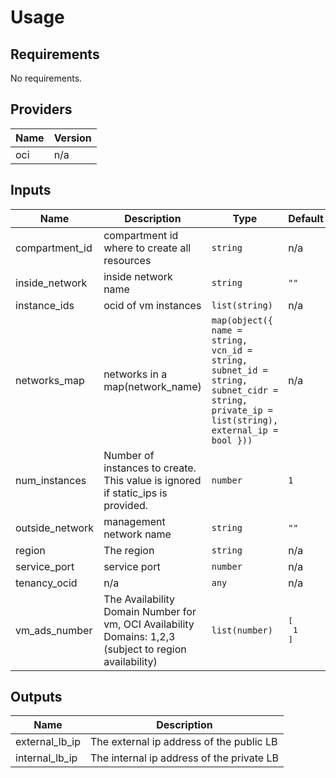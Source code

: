 # Usage
<!--- BEGIN_TF_DOCS --->
## Requirements

No requirements.

## Providers

| Name | Version |
|------|---------|
| oci | n/a |

## Inputs

| Name | Description | Type | Default | Required |
|------|-------------|------|---------|:--------:|
| compartment\_id | compartment id where to create all resources | `string` | n/a | yes |
| inside\_network | inside network name | `string` | `""` | no |
| instance\_ids | ocid of vm instances | `list(string)` | n/a | yes |
| networks\_map | networks in a map(network\_name) | `map(object({ name = string, vcn_id = string, subnet_id = string, subnet_cidr = string, private_ip = list(string), external_ip = bool }))` | n/a | yes |
| num\_instances | Number of instances to create. This value is ignored if static\_ips is provided. | `number` | `1` | no |
| outside\_network | management network name | `string` | `""` | no |
| region | The region | `string` | n/a | yes |
| service\_port | service port | `number` | n/a | yes |
| tenancy\_ocid | n/a | `any` | n/a | yes |
| vm\_ads\_number | The Availability Domain Number for vm, OCI Availability Domains: 1,2,3  (subject to region availability) | `list(number)` | <pre>[<br>  1<br>]</pre> | no |

## Outputs

| Name | Description |
|------|-------------|
| external\_lb\_ip | The external ip address of the public LB |
| internal\_lb\_ip | The internal ip address of the private LB |

<!--- END_TF_DOCS --->
